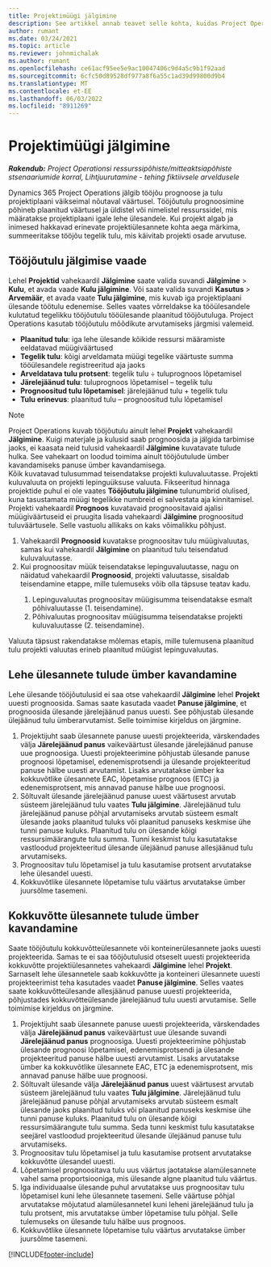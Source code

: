 ```yaml
---
title: Projektimüügi jälgimine
description: See artikkel annab teavet selle kohta, kuidas Project Operations jälgib projekti edenemist seoses tööjõutuluga.
author: rumant
ms.date: 03/24/2021
ms.topic: article
ms.reviewer: johnmichalak
ms.author: rumant
ms.openlocfilehash: ce61acf95ee5e9ac10047406c9d4a5c9b1f92aad
ms.sourcegitcommit: 6cfc50d89528df977a8f6a55c1ad39d99800d9b4
ms.translationtype: MT
ms.contentlocale: et-EE
ms.lasthandoff: 06/03/2022
ms.locfileid: "8911269"
---
```

# <a name="project-sales-tracking"></a>Projektimüügi jälgimine

_**Rakendub:** Project Operationsi ressurssipõhiste/mitteaktsiapõhiste stsenaariumide korral,  Lihtjuurutamine - tehing fiktiivsele arveldusele_

Dynamics 365 Project Operations jälgib tööjõu prognoose ja tulu projektiplaani väikseimal nõutaval väärtusel. Tööjõutulu prognoosimine põhineb plaanitud väärtusel ja üldistel või nimelistel ressurssidel, mis määratakse projektiplaani igale lehe ülesandele. Kui projekt algab ja inimesed hakkavad erinevate projektiülesannete kohta aega märkima, summeeritakse tööjõu tegelik tulu, mis käivitab projekti osade arvutuse.

## <a name="labor-revenue-tracking-view"></a>Tööjõutulu jälgimise vaade

Lehel **Projektid** vahekaardil **Jälgimine** saate valida suvandi **Jälgimine** > **Kulu**, et avada vaade **Kulu jälgimine**. Või saate valida suvandi **Kasutus** > **Arvemäär**, et avada vaate **Tulu jälgimine**, mis kuvab iga projektiplaani ülesande töötulu edenemise. Selles vaates võrreldakse ka tööülesandele kulutatud tegelikku tööjõutulu tööülesande plaanitud tööjõutuluga. Project Operations kasutab tööjõutulu mõõdikute arvutamiseks järgmisi valemeid.

- **Plaanitud tulu**: iga lehe ülesande kõikide ressursi määramiste eeldatavad müügiväärtused
- **Tegelik tulu**: kõigi arveldamata müügi tegelike väärtuste summa tööülesandele registreeritud aja jaoks
- **Arveldatava tulu protsent**: tegelik tulu ÷ tuluprognoos lõpetamisel
- **Järelejäänud tulu**: tuluprognoos lõpetamisel – tegelik tulu
- **Prognoositud tulu lõpetamisel**: järelejäänud tulu + tegelik tulu
- **Tulu erinevus**: plaanitud tulu – prognoositud tulu lõpetamisel


> [!NOTE]
> Project Operations kuvab tööjõutulu ainult lehel **Projekt** vahekaardil **Jälgimine**. Kuigi materjale ja kulusid saab prognoosida ja jälgida tarbimise jaoks, ei kaasata neid tulusid vahekaardil **Jälgimine** kuvatavate tulude hulka. See vahekaart on loodud toimima ainult tööjõutulude ümber kavandamiseks panuse ümber kavandamisega.  
> Kõik kuvatavad tulusummad teisendatakse projekti kuluvaluutasse. Projekti kuluvaluuta on projekti lepinguüksuse valuuta. Fikseeritud hinnaga projektide puhul ei ole vaates **Tööjõutulu jälgimine** tulunumbrid olulised, kuna tasustamata müügi tegelikke numbreid ei salvestata aja kinnitamisel.
> Projekti vahekaardil **Prognoos** kuvatavaid prognoositavaid ajalisi müügiväärtuseid ei pruugita lisada vahekaardi **Jälgimine** prognoositud tuluväärtusele. Selle vastuolu allikaks on kaks võimalikku põhjust.
><ol>
   ><li> Vahekaardil <b>Prognoosid</b> kuvatakse prognoositav tulu müügivaluutas, samas kui vahekaardil <b>Jälgimine</b> on plaanitud tulu teisendatud kuluvaluutasse. </li>
   ><li> Kui prognoositav müük teisendatakse lepinguvaluutasse, nagu on näidatud vahekaardil <b>Prognoosid</b>, projekti valuutasse, sisaldab teisendamine etappe, mille tulemuseks võib olla täpsuse teatav kadu. </li>
><ol>
><li> Lepinguvaluutas prognoositav müügisumma teisendatakse esmalt põhivaluutasse (1. teisendamine).</li>
><li> Põhivaluutas prognoositav müügisumma teisendatakse projekti kuluvaluutasse (2. teisendamine). </li>
></ol>
></ol>
> Valuuta täpsust rakendatakse mõlemas etapis, mille tulemusena plaanitud tulu projekti valuutas erineb plaanitud müügist lepinguvaluutas.
   

## <a name="reprojecting-revenues-on-leaf-node-tasks"></a>Lehe ülesannete tulude ümber kavandamine

Lehe ülesande tööjõutulusid ei saa otse vahekaardil **Jälgimine** lehel **Projekt** uuesti prognoosida. Samas saate kasutada vaadet **Panuse jälgimine**, et prognoosida ülesande järelejäänud panus uuesti. See põhjustab ülesande ülejäänud tulu ümberarvutamist. Selle toimimise kirjeldus on järgmine.

1. Projektijuht saab ülesannete panuse uuesti projekteerida, värskendades välja **Järelejäänud panus** vaikeväärtust ülesande järelejäänud panuse uue prognoosiga. Uuesti projekteerimine põhjustab ülesande panuse prognoosi lõpetamisel, edenemisprotsendi ja ülesande projekteeritud panuse hälbe uuesti arvutamist. Lisaks arvutatakse ümber ka kokkuvõtlike ülesannete EAC, lõpetamise prognoos (ETC) ja edenemisprotsent, mis annavad panuse hälbe uue prognoosi.
2. Sõltuvalt ülesande järelejäänud panuse uuest väärtusest arvutab süsteem järelejäänud tulu vaates **Tulu jälgimine**. Järelejäänud tulu järelejäänud panuse põhjal arvutamiseks arvutab süsteem esmalt ülesande jaoks plaanitud tuluks või plaanitud panuseks keskmise ühe tunni panuse kuluks. Plaanitud tulu on ülesande kõigi ressursimäärangute tulu summa. Tunni keskmist tulu kasutatakse vastloodud projekteeritud ülesande ülejäänud panuse allesjäänud tulu arvutamiseks.
3. Prognoositav tulu lõpetamisel ja tulu kasutamise protsent arvutatakse lehe ülesandel uuesti.
4. Kokkuvõtlike ülesannete lõpetamise tulu väärtus arvutatakse ümber juursõlme tasemeni.

## <a name="reprojecting-revenues-on-summary-tasks"></a>Kokkuvõtte ülesannete tulude ümber kavandamine

Saate tööjõutulu kokkuvõtteülesannete või konteinerülesannete jaoks uuesti projekteerida. Samas te ei saa tööjõutulusid otseselt uuesti projekteerida kokkuvõtte projektiülesannetes vahekaardi **Jälgimine** lehel **Projekt**. Sarnaselt lehe ülesannetele saab kokkuvõtte ja konteineri ülesannete uuesti projekteerimist teha kasutades vaadet **Panuse jälgimine**. Selles vaates saate kokkuvõtteülesande allesjäänud panuse uuesti projekteerida, põhjustades kokkuvõtteülesande järelejäänud tulu uuesti arvutamise. Selle toimimise kirjeldus on järgmine.

1. Projektijuht saab ülesannete panuse uuesti projekteerida, värskendades välja **Järelejäänud panus** vaikeväärtust uue ülesande suvandi **Järelejäänud panus** prognoosiga. Uuesti projekteerimine põhjustab ülesande prognoosi lõpetamisel, edenemisprotsendi ja ülesande projekteeritud panuse hälbe uuesti arvutamist. Lisaks arvutatakse ümber ka kokkuvõtlike ülesannete EAC, ETC ja edenemisprotsent, mis annavad panuse hälbe uue prognoosi.
2. Sõltuvalt ülesande välja **Järelejäänud panus** uuest väärtusest arvutab süsteem järelejäänud tulu vaates **Tulu jälgimine**. Järelejäänud tulu järelejäänud panuse põhjal arvutamiseks arvutab süsteem esmalt ülesande jaoks plaanitud tuluks või plaanitud panuseks keskmise ühe tunni panuse kuluks. Plaanitud tulu on ülesande kõigi ressursimäärangute tulu summa. Seda tunni keskmist tulu kasutatakse seejärel vastloodud projekteeritud ülesande ülejäänud panuse tulu arvutamiseks.
3. Prognoositav tulu lõpetamisel ja tulu kasutamise protsent arvutatakse kokkuvõtte ülesandel uuesti.
4. Lõpetamisel prognoositava tulu uus väärtus jaotatakse alamülesannete vahel sama proportsiooniga, mis ülesande algne plaanitud tulu väärtus.
5. Iga individuaalse ülesande puhul arvutatakse uus prognoositav tulu lõpetamisel kuni lehe ülesannete tasemeni. Selle väärtuse põhjal arvutatakse mõjutatud alamülesannetel kuni leheni järelejäänud tulu ja tulu protsent, mis arvutatakse ümber lõpetamise tulu põhjal. Selle tulemuseks on ülesande tulu hälbe uus prognoos. 
6. Kokkuvõtlike ülesannete lõpetamise tulu väärtus arvutatakse ümber juursõlme tasemeni.


[!INCLUDE[footer-include](../includes/footer-banner.md)]

